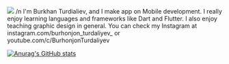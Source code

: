 ![](https://media.giphy.com/media/TA5UdQTc3NVKg/giphy.gif)
/n
I'm Burkhan Turdialiev, and I make app on Mobile development. I really enjoy learning languages and frameworks like Dart and Flutter. I also enjoy teaching graphic design in general. You can check my Instagram at instagram.com/burhonjon_turdaliyev_ or youtube.com/c/BurhonjonTurdaliyev

[![Anurag's GitHub stats](https://github-readme-stats.vercel.app/api?username=burhonjonturdaliyev)](https://github.com/anuraghazra/github-readme-stats)

